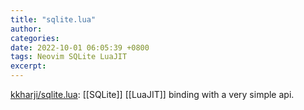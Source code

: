 ```yaml
---
title: "sqlite.lua"
author: 
categories: 
date: 2022-10-01 06:05:39 +0800
tags: Neovim SQLite LuaJIT
excerpt: 
---
```



[kkharji/sqlite.lua](https://github.com/kkharji/sqlite.lua): [[SQLite]] [[LuaJIT]] binding with a very simple api.





